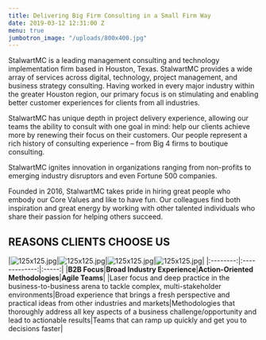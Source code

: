 ```yaml
---
title: Delivering Big Firm Consulting in a Small Firm Way
date: 2019-03-12 12:31:00 Z
menu: true
jumbotron_image: "/uploads/800x400.jpg"
---
```


StalwartMC is a leading management consulting and technology implementation firm based in Houston, Texas. StalwartMC provides a wide array of services across digital, technology, project management, and business strategy consulting. Having worked in every major industry within the greater Houston region, our primary focus is on stimulating and enabling better customer experiences for clients from all industries.

StalwartMC has unique depth in project delivery experience, allowing our teams the ability to consult with one goal in mind: help our clients achieve more by renewing their focus on their customers. Our people represent a rich history of consulting experience – from Big 4 firms to boutique consulting.

StalwartMC ignites innovation in organizations ranging from non-profits to emerging industry disruptors and even Fortune 500 companies.

Founded in 2016, StalwartMC takes pride in hiring great people who embody our Core Values and like to have fun. Our colleagues find both inspiration and great energy by working with other talented individuals who share their passion for helping others succeed.

## REASONS CLIENTS CHOOSE US

|![125x125.jpg](/uploads/125x125.jpg)|![125x125.jpg](/uploads/125x125.jpg)|![125x125.jpg](/uploads/125x125.jpg)|![125x125.jpg](/uploads/125x125.jpg)|
|:--------:|:-------------:|:-----:|
|**B2B Focus**|**Broad Industry Experience**|**Action-Oriented Methodologies**|**Agile Teams**|
|Laser focus and deep practice in the business-to-business arena to tackle complex, multi-stakeholder environments|Broad experience that brings a fresh perspective and practical ideas from other industries and markets|Methodologies that thoroughly address all key aspects of a business challenge/opportunity and lead to actionable results|Teams that can ramp up quickly and get you to decisions faster|